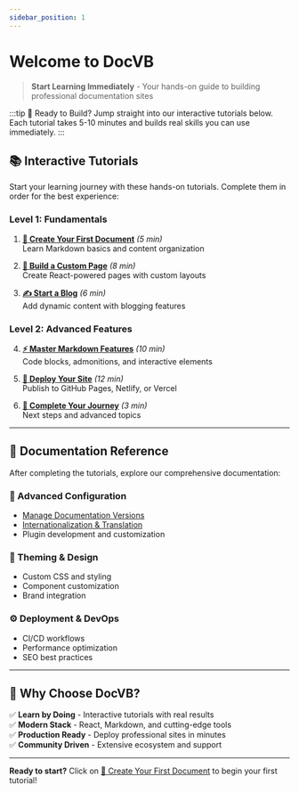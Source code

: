 ```yaml
---
sidebar_position: 1
---
```


# Welcome to DocVB

> **Start Learning Immediately** - Your hands-on guide to building professional documentation sites


:::tip 🚀 Ready to Build?
Jump straight into our interactive tutorials below. Each tutorial takes 5-10 minutes and builds real skills you can use immediately.
:::

## 📚 **Interactive Tutorials**

Start your learning journey with these hands-on tutorials. Complete them in order for the best experience:

### **Level 1: Fundamentals**
1. **[📄 Create Your First Document](/tutorial-basics/create-a-document)** *(5 min)*  
   Learn Markdown basics and content organization

2. **[🎨 Build a Custom Page](/tutorial-basics/create-a-page)** *(8 min)*  
   Create React-powered pages with custom layouts

3. **[✍️ Start a Blog](/tutorial-basics/create-a-blog-post)** *(6 min)*  
   Add dynamic content with blogging features

### **Level 2: Advanced Features**
4. **[⚡ Master Markdown Features](/tutorial-basics/markdown-features)** *(10 min)*  
   Code blocks, admonitions, and interactive elements

5. **[🚀 Deploy Your Site](/tutorial-basics/deploy-your-site)** *(12 min)*  
   Publish to GitHub Pages, Netlify, or Vercel

6. **[🎉 Complete Your Journey](/tutorial-basics/congratulations)** *(3 min)*  
   Next steps and advanced topics

---

## 📖 **Documentation Reference**

After completing the tutorials, explore our comprehensive documentation:

### **🔧 Advanced Configuration**
- [Manage Documentation Versions](/tutorial-extras/manage-docs-versions)
- [Internationalization & Translation](/tutorial-extras/translate-your-site)
- Plugin development and customization

### **🎨 Theming & Design**
- Custom CSS and styling
- Component customization
- Brand integration

### **⚙️ Deployment & DevOps**
- CI/CD workflows
- Performance optimization
- SEO best practices

---

## 🎯 **Why Choose DocVB?**

✅ **Learn by Doing** - Interactive tutorials with real results  
✅ **Modern Stack** - React, Markdown, and cutting-edge tools  
✅ **Production Ready** - Deploy professional sites in minutes  
✅ **Community Driven** - Extensive ecosystem and support  

---

**Ready to start?** Click on [📄 Create Your First Document](/tutorial-basics/create-a-document) to begin your first tutorial!
